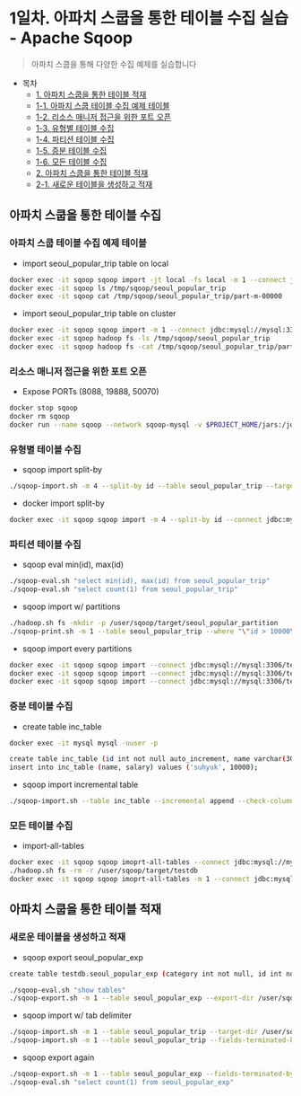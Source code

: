 # 1일차. 아파치 스쿱을 통한 테이블 수집 실습 - Apache Sqoop
> 아파치 스쿱을 통해 다양한 수집 예제를 실습합니다


- 목차
  * [1. 아파치 스쿱을 통한 테이블 적재](#아파치-스쿱을-통한-테이블-적재)
  * [1-1. 아파치 스쿱 테이블 수집 예제 테이블](#아파치-스쿱-테이블-수집-예제-테이블)
  * [1-2. 리소스 매니저 접근을 위한 포트 오픈](#리소스-매니저-접근을-위한-포트-오픈)
  * [1-3. 유형별 테이블 수집](#유형별-테이블-수집)
  * [1-4. 파티션 테이블 수집](#파티션-테이블-수집)
  * [1-5. 증분 테이블 수집](#증분-테이블-수집)
  * [1-6. 모든 테이블 수집](#모든-테이블-수집)
  * [2. 아파치 스쿱을 통한 테이블 적재](#아파치-스쿱을-통한-테이블-적재)
  * [2-1. 새로운 테이블을 생성하고 적재](#새로운-테이블을-생성하고-적재)


## 아파치 스쿱을 통한 테이블 수집

### 아파치 스쿱 테이블 수집 예제 테이블
* import seoul_popular_trip table on local
```bash
docker exec -it sqoop sqoop import -jt local -fs local -m 1 --connect jdbc:mysql://mysql:3306/testdb --username user --password pass --table seoul_popular_trip --target-dir /tmp/sqoop/seoul_popular_trip
docker exec -it sqoop ls /tmp/sqoop/seoul_popular_trip
docker exec -it sqoop cat /tmp/sqoop/seoul_popular_trip/part-m-00000
```
* import seoul_popular_trip table on cluster
```bash
docker exec -it sqoop sqoop import -m 1 --connect jdbc:mysql://mysql:3306/testdb --username user --password pass --table seoul_popular_trip --target-dir /tmp/sqoop/seoul_popular_trip
docker exec -it sqoop hadoop fs -ls /tmp/sqoop/seoul_popular_trip
docker exec -it sqoop hadoop fs -cat /tmp/sqoop/seoul_popular_trip/part-m-00000
```

### 리소스 매니저 접근을 위한 포트 오픈
* Expose PORTs (8088, 19888, 50070)
```bash
docker stop sqoop
docker rm sqoop
docker run --name sqoop --network sqoop-mysql -v $PROJECT_HOME/jars:/jdbc -p 8042:8042 -p 8088:8088 -p 19888:19888 -p 50070:50070 -dit psyoblade/data-engineer-intermediate-day1-sqoop
```


### 유형별 테이블 수집 
* sqoop import split-by
```bash
./sqoop-import.sh -m 4 --split-by id --table seoul_popular_trip --target-dir /home/sqoop/target/seoul_popular_trip_v1 --fields-terminated-by '\t'
```
* docker import split-by
```bash
docker exec -it sqoop sqoop import -m 4 --split-by id --connect jdbc:mysql://mysql:3306/testdb --table seoul_popular_trip --target-dir /home/sqoop/target/seoul_popular_trip_v2 --fields-terminated-by '\t' --delete-target-dir --verbose --username sqoop --password sqoop
```


### 파티션 테이블 수집
* sqoop eval min(id), max(id)
```bash
./sqoop-eval.sh "select min(id), max(id) from seoul_popular_trip"
./sqoop-eval.sh "select count(1) from seoul_popular_trip"
```
* sqoop import w/ partitions
```bash
./hadoop.sh fs -mkdir -p /user/sqoop/target/seoul_popular_partition
./sqoop-print.sh -m 1 --table seoul_popular_trip --where "\"id > 10000\"" --target-dir /user/sqoop/target/seoul_popular_partition/part=10000
```
* sqoop import every partitions
```bash
docker exec -it sqoop sqoop import --connect jdbc:mysql://mysql:3306/testdb --username user --password pass --delete-target-dir -m 1 --table seoul_popular_trip --where "id < 10000" --target-dir /user/sqoop/target/seoul_popular_partition/part=0
docker exec -it sqoop sqoop import --connect jdbc:mysql://mysql:3306/testdb --username user --password pass --delete-target-dir -m 1 --table seoul_popular_trip --where "id > 10001 and id < 20000" --target-dir /user/sqoop/target/seoul_popular_partition/part=10000
docker exec -it sqoop sqoop import --connect jdbc:mysql://mysql:3306/testdb --username user --password pass --delete-target-dir -m 1 --table seoul_popular_trip --where "id > 20001" --target-dir /user/sqoop/target/seoul_popular_partition/part=20000
```


### 증분 테이블 수집
* create table inc\_table
```bash
docker exec -it mysql mysql -uuser -p

create table inc_table (id int not null auto_increment, name varchar(30), salary int, primary key (id));
insert into inc_table (name, salary) values ('suhyuk', 10000);
```
* sqoop import incremental table
```bash
./sqoop-import.sh --table inc_table --incremental append --check-column id --last-value 0 --target-dir /user/sqoop/target/seoul_popular_inc
```


### 모든 테이블 수집
* import-all-tables
```bash
docker exec -it sqoop sqoop imoprt-all-tables --connect jdbc:mysql://mysql:3306/testdb --warehouse-dir /user/sqoop/target/testdb --username user --password pass
./hadoop.sh fs -rm -r /user/sqoop/target/testdb
docker exec -it sqoop sqoop imoprt-all-tables -m 1 --connect jdbc:mysql://mysql:3306/testdb --warehouse-dir /user/sqoop/target/testdb --username user --password pass
```



## 아파치 스쿱을 통한 테이블 적재

### 새로운 테이블을 생성하고 적재
* sqoop export seoul\_popular\_exp
```bash
create table testdb.seoul_popular_exp (category int not null, id int not null, name varchar(100), address varchar(100), naddress varchar(100), tel varchar(20), tag varchar(500)) character set utf8 collate utf8_general_ci;

./sqoop-eval.sh "show tables"
./sqoop-export.sh -m 1 --table seoul_popular_exp --export-dir /user/sqoop/target/seoul_popular_exp
```
* sqoop import w/ tab delimiter
```bash
./sqoop-import.sh -m 1 --table seoul_popular_trip --target-dir /user/sqoop/target/seoul_popular_trip
./sqoop-import.sh -m 1 --table seoul_popular_trip --fields-terminated-by '\t' --delete-target-dir --target-dir /user/sqoop/target/seoul_popular_trip
```
* sqoop export again
```bash
./sqoop-export.sh -m 1 --table seoul_popular_exp --fields-terminated-by '\t' --export-dir /user/sqoop/target/seoul_popular_trip
./sqoop-eval.sh "select count(1) from seoul_popular_exp"
```
